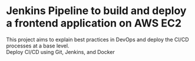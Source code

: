 # Jenkins Pipeline to build and deploy a frontend application on AWS EC2

This project aims to explain best practices in DevOps and deploy the CI/CD processes at a base level.<br>
Deploy CI/CD using Git, Jenkins, and Docker
